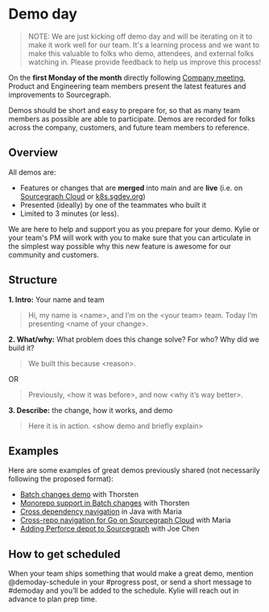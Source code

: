 # Demo day

> NOTE: We are just kicking off demo day and will be iterating on it to make it work well for our team. It's a learning process and we want to make this valuable to folks who demo, attendees, and external folks watching in. Please provide feedback to help us improve this process!

On the **first Monday of the month** directly following [Company meeting](../communication/company_meeting), Product and Engineering team members present the latest features and improvements to Sourcegraph.

Demos should be short and easy to prepare for, so that as many team members as possible are able to participate. Demos are recorded for folks across the company, customers, and future team members to reference.

## Overview

All demos are:

- Features or changes that are **merged** into main and are **live** (i.e. on [Sourcegraph Cloud](https://sourcegraph.com/search) or [k8s.sgdev.org](https://k8s.sgdev.org))
- Presented (ideally) by one of the teammates who built it
- Limited to 3 minutes (or less).

We are here to help and support you as you prepare for your demo. Kylie or your team's PM will work with you to make sure that you can articulate in the simplest way possible why this new feature is awesome for our community and customers.

## Structure

**1. Intro:** Your name and team

> Hi, my name is \<name>, and I’m on the \<your team> team. Today I’m presenting \<name of your change>.

**2. What/why:** What problem does this change solve? For who? Why did we build it?

> We built this because \<reason>.

OR

> Previously, \<how it was before>, and now \<why it’s way better>.

**3. Describe:** the change, how it works, and demo

> Here it is in action. \<show demo and briefly explain>

## Examples

Here are some examples of great demos previously shared (not necessarily following the proposed format):

- [Batch changes demo](https://sourcegraph.slack.com/files/UHTSAHETD/F01QM8NGACF/batch_changes_demo_video.mp4) with Thorsten
- [Monorepo support in Batch changes](https://files.slack.com/files-pri/T02FSM7DL-F01TXBVSXJA/monorepo-support.mp4) with Thorsten
- [Cross dependency navigation](https://www.loom.com/share/446e0fc1df3d4bc4bf7bb6bd044573bc) in Java with Maria
- [Cross-repo navigation for Go on Sourcegraph Cloud](https://www.loom.com/share/a2ef32a776624186a6c7b67387388b47) with Maria
- [Adding Perforce depot to Sourcegraph](https://sourcegraph.slack.com/archives/C89KCDK5J/p1618332980200000) with Joe Chen

## How to get scheduled

When your team ships something that would make a great demo, mention @demoday-schedule in your #progress post, or send a short message to #demoday and you’ll be added to the schedule. Kylie will reach out in advance to plan prep time.

